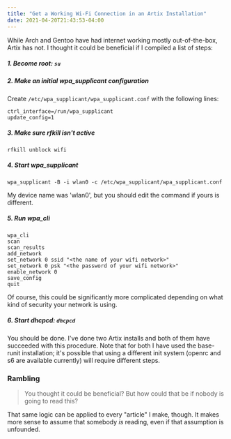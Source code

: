 ```yaml
---
title: "Get a Working Wi-Fi Connection in an Artix Installation"
date: 2021-04-20T21:43:53-04:00
---
```


While Arch and Gentoo have had internet working mostly out-of-the-box, Artix has
not. I thought it could be beneficial if I compiled a list of steps:

##### 1. Become root: ``su``
##### 2. Make an initial wpa_supplicant configuration
Create ``/etc/wpa_supplicant/wpa_supplicant.conf`` with the following lines:
```
ctrl_interface=/run/wpa_supplicant
update_config=1
```

##### 3. Make sure rfkill isn't active
```
rfkill unblock wifi
```

##### 4. Start wpa_supplicant
```
wpa_supplicant -B -i wlan0 -c /etc/wpa_supplicant/wpa_supplicant.conf
```
My device name was 'wlan0', but you should edit the command if yours is different.

##### 5. Run wpa_cli
```
wpa_cli
scan
scan_results
add_network
set_network 0 ssid "<the name of your wifi network>"
set_network 0 psk "<the password of your wifi network>"
enable_network 0
save_config
quit
```

Of course, this could be significantly more complicated depending on what kind
of security your network is using.

##### 6. Start dhcpcd: ``dhcpcd``

You should be done. I've done two Artix installs and both of them have succeeded
with this procedure. Note that for both I have used the base-runit installation;
it's possible that using a different init system (openrc and s6 are available
currently) will require different steps.

### Rambling

>You thought it could be beneficial? But how could that be if nobody is going to
read this?

That same logic can be applied to every "article" I make, though. It makes more
sense to assume that somebody *is* reading, even if that assumption is
unfounded.
